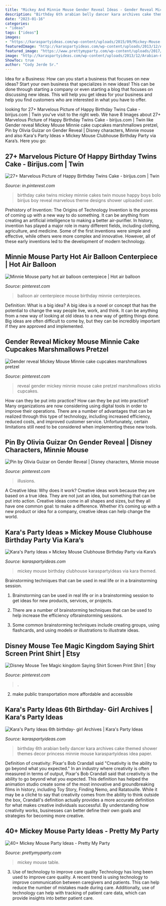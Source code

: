 ```yaml
---
title: "Mickey And Minnie Mouse Gender Reveal Ideas - Gender Reveal Mickey Mouse Minnie Cake Cupcakes Marshmallows Pretzel"
description: "Birthday 6th arabian belly dancer kara archives cake themed shower themes decor princess minnie mouse karaspartyideas idea paper"
date: "2023-01-16"
categories:
- "ideas"
tags: ["ideas"]
images:
- "https://karaspartyideas.com/wp-content/uploads/2015/09/Mickey-Mouse-Clubhouse-Birthday-Party-via-Karas-Party-Ideas-KarasPartyIdeas.com22.jpg"
featuredImage: "http://karaspartyideas.com/wp-content/uploads/2013/12/Arabian-624x325.jpg"
featured_image: "https://www.prettymyparty.com/wp-content/uploads/2017/01/mickey-mouse-party-dessert-table.jpg"
image: "http://karaspartyideas.com/wp-content/uploads/2013/12/Arabian-624x325.jpg"
ShowToc: true
author: "Cody Jerde Sr."
---
```



Idea for a Business: How can you start a business that focuses on new ideas?
Start your own business that specializes in new ideas! This can be done through starting a company or even starting a blog that focuses on discussing new ideas. This will help you get ideas for your business and help you find customers who are interested in what you have to offer.

	

		
looking for 27+ Marvelous Picture of Happy Birthday Twins Cake - birijus.com | Twin you've visit to the right web. We have 8 Images about 27+ Marvelous Picture of Happy Birthday Twins Cake - birijus.com | Twin like Gender reveal Mickey Mouse Minnie cake cupcakes marshmallows pretzel, Pin by Olivia Guizar on Gender Reveal | Disney characters, Minnie mouse and also Kara&#039;s Party Ideas » Mickey Mouse Clubhouse Birthday Party via Kara’s. Here you go:
		
    
## 27+ Marvelous Picture Of Happy Birthday Twins Cake - Birijus.com | Twin

<img loading=lazy src="https://i.pinimg.com/736x/13/36/f3/1336f32f55a52d9918b44c17d2f66d96.jpg" onerror="this.onerror=null;this.src='https://tse4.mm.bing.net/th?id=OIP.8UVKrBNJTwgh67cCTDCL7AHaJR&amp;pid=15.1';" alt="27+ Marvelous Picture of Happy Birthday Twins Cake - birijus.com | Twin">

_Source: in.pinterest.com_

>birthday cake twins mickey minnie cakes twin mouse happy boys bolo birijus boy reveal marvelous theme designs shower uploaded user. 

	

Prehistory of Invention: The Origins of Technology
Invention is the process of coming up with a new way to do something. It can be anything from creating an artificial intelligence to making a better air-purifier. In history, invention has played a major role in many different fields, including clothing, agriculture, and medicine. Some of the first inventions were simple and effective, while others were more complex and innovative. However, all of these early inventions led to the development of modern technology.

    
## Minnie Mouse Party Hot Air Balloon Centerpiece | Hot Air Balloon

<img loading=lazy src="https://i.pinimg.com/736x/c3/c7/81/c3c78107202459fdcba86a6f9c373d8c--baby.jpg" onerror="this.onerror=null;this.src='https://tse1.mm.bing.net/th?id=OIP.2Lj10ICUY7VnLfyQp9-_PwHaJ3&amp;pid=15.1';" alt="Minnie Mouse party hot air balloon centerpiece | Hot air balloon">

_Source: pinterest.com_

>balloon air centerpiece mouse birthday minnie centerpieces. 

	

Definition: What is a big idea?
A big idea is a novel or concept that has the potential to change the way people live, work, and think. It can be anything from a new way of looking at old ideas to a new way of getting things done. Big ideas are often difficult to come by, but they can be incredibly important if they are approved and implemented.

    
## Gender Reveal Mickey Mouse Minnie Cake Cupcakes Marshmallows Pretzel

<img loading=lazy src="https://i.pinimg.com/originals/5b/b2/97/5bb2973356df4faa38653cc8bbded624.jpg" onerror="this.onerror=null;this.src='https://tse2.mm.bing.net/th?id=OIP.xxX7sGgo59hbIf8JUuCLAQHaHa&amp;pid=15.1';" alt="Gender reveal Mickey Mouse Minnie cake cupcakes marshmallows pretzel">

_Source: pinterest.com_

>reveal gender mickey minnie mouse cake pretzel marshmallows sticks cupcakes. 

	

How can they be put into practice?
How can they be put into practice? Many organizations are now considering using digital tools in order to improve their operations.  There are a number of advantages that can be realized through this type of technology, including increased efficiency, reduced costs, and improved customer service. Unfortunately, certain limitations still need to be considered when implementing these new tools.

    
## Pin By Olivia Guizar On Gender Reveal | Disney Characters, Minnie Mouse

<img loading=lazy src="https://i.pinimg.com/originals/85/ec/87/85ec87cf3d90a15b89d23480124df0d0.jpg" onerror="this.onerror=null;this.src='https://tse3.mm.bing.net/th?id=OIP.9K3lRjRCwGa4pXlySsN37QHaJ4&amp;pid=15.1';" alt="Pin by Olivia Guizar on Gender Reveal | Disney characters, Minnie mouse">

_Source: pinterest.com_

>illusions. 

	

A Creative Idea: Why does it work?
Creative ideas work because they are based on a true idea. They are not just an idea, but something that can be put into action. Creative ideas come in all shapes and sizes, but they all have one common goal: to make a difference. Whether it’s coming up with a new product or idea for a company, creative ideas can help change the world.

    
## Kara&#039;s Party Ideas » Mickey Mouse Clubhouse Birthday Party Via Kara’s

<img loading=lazy src="https://karaspartyideas.com/wp-content/uploads/2015/09/Mickey-Mouse-Clubhouse-Birthday-Party-via-Karas-Party-Ideas-KarasPartyIdeas.com22.jpg" onerror="this.onerror=null;this.src='https://tse1.mm.bing.net/th?id=OIP.QnI6ILUrDZLAJq7QfUMqjgHaId&amp;pid=15.1';" alt="Kara&#039;s Party Ideas » Mickey Mouse Clubhouse Birthday Party via Kara’s">

_Source: karaspartyideas.com_

>mickey mouse birthday clubhouse karaspartyideas via kara themed. 

	

Brainstorming techniques that can be used in real life or in a brainstorming session.
1. Brainstorming can be used in real life or in a brainstorming session to get ideas for new products, services, or projects.
2. There are a number of brainstorming techniques that can be used to help increase the efficiency ofbrainstorming sessions.

3. Some common brainstorming techniques include creating groups, using flashcards, and using models or illustrations to illustrate ideas.

    
## Disney Mouse Tee Magic Kingdom Saying Shirt Screen Print Shirt | Etsy

<img loading=lazy src="https://i.pinimg.com/originals/8d/b7/39/8db7391b72dff339ffd09ebdeca356ff.jpg" onerror="this.onerror=null;this.src='https://tse1.mm.bing.net/th?id=OIP.vb4kOZA-PUsoga1NhPjYJwHaGz&amp;pid=15.1';" alt="Disney Mouse Tee Magic kingdom Saying Shirt Screen Print Shirt | Etsy">

_Source: pinterest.com_

>. 

	

2. make public transportation more affordable and accessible

    
## Kara&#039;s Party Ideas 6th Birthday- Girl Archives | Kara&#039;s Party Ideas

<img loading=lazy src="http://karaspartyideas.com/wp-content/uploads/2013/12/Arabian-624x325.jpg" onerror="this.onerror=null;this.src='https://tse1.mm.bing.net/th?id=OIP.Qc82m-61uFEaZXTDr2WlRAHaD2&amp;pid=15.1';" alt="Kara&#039;s Party Ideas 6th birthday- girl Archives | Kara&#039;s Party Ideas">

_Source: karaspartyideas.com_

>birthday 6th arabian belly dancer kara archives cake themed shower themes decor princess minnie mouse karaspartyideas idea paper. 

	

Definition of creativity: Pixar's Bob Crandall said "Creativity is the ability to go beyond what you expected."
In an industry where creativity is often measured in terms of output, Pixar's Bob Crandall said that creativity is the ability to go beyond what you expected. This definition has helped the animation studio create some of the most innovative and groundbreaking films in history, including Toy Story, Finding Nemo, and Ratatouille.
While it may be a cliché to say that creativity comes from the ability to think outside the box, Crandall's definition actually provides a more accurate definition for what makes creative individuals successful. By understanding how creativity works, businesses can better define their own goals and strategies for becoming more creative.

    
## 40+ Mickey Mouse Party Ideas - Pretty My Party

<img loading=lazy src="https://www.prettymyparty.com/wp-content/uploads/2017/01/mickey-mouse-party-dessert-table.jpg" onerror="this.onerror=null;this.src='https://tse1.mm.bing.net/th?id=OIP.O6ekmmWktF-_5A5Q_EYpGgHaHD&amp;pid=15.1';" alt="40+ Mickey Mouse Party Ideas - Pretty My Party">

_Source: prettymyparty.com_

>mickey mouse table. 

	

3) Use of technology to improve care quality
Technology has long been used to improve care quality. A recent trend is using technology to improve communication between caregivers and patients. This can help reduce the number of mistakes made during care. Additionally, use of technology can help with tracking of patient care data, which can provide insights into better patient care.

